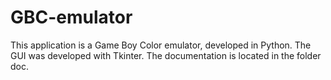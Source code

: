 # GBC-emulator
This application is a Game Boy Color emulator, developed in Python.
The GUI was developed with Tkinter.
The documentation is located in the folder doc.

